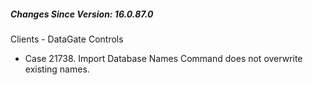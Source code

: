 ﻿<h5 id="SinceVersion">Changes Since Version: 16.0.87.0</h5>

<span class="changeNoteHeading"> Clients - DataGate Controls</span>
<ul>
    <li>Case 21738. Import Database Names Command does not overwrite existing names.</li>
</ul>
